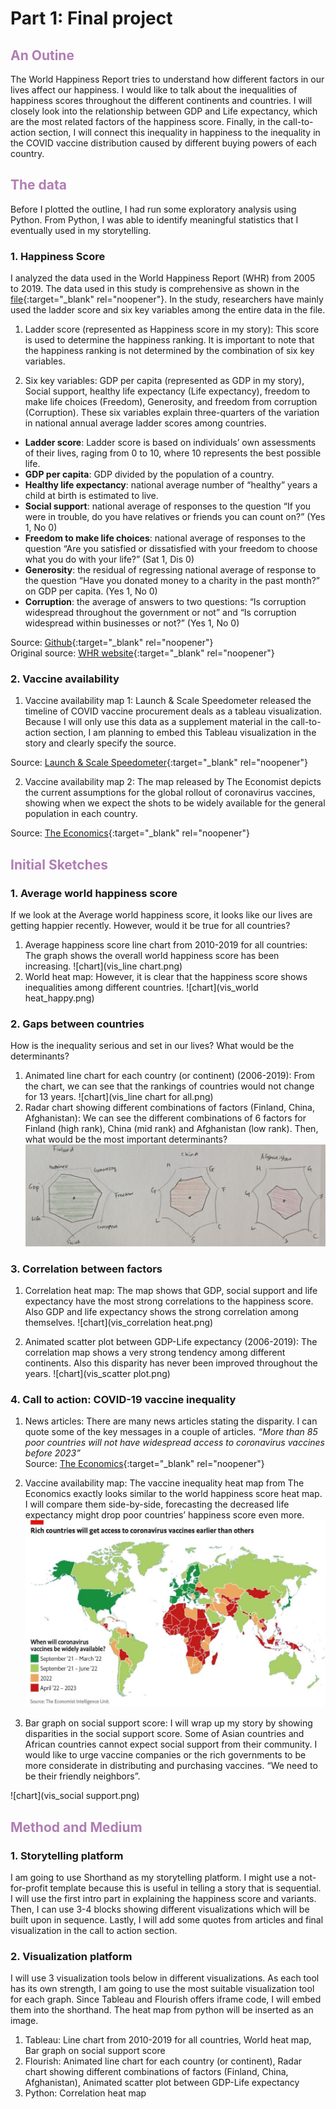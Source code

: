 # Part 1: Final project
## <span style="color:#B07EB4">An Outine</span>
The World Happiness Report tries to understand how different factors in our lives affect our happiness. I would like to talk about the inequalities of happiness scores throughout the different continents and countries. I will closely look into the relationship between GDP and Life expectancy, which are the most related factors of the happiness score. Finally, in the call-to-action section, I will connect this inequality in happiness to the inequality in the COVID vaccine distribution caused by different buying powers of each country. 

## <span style="color:#B07EB4">The data</span>
Before I plotted the outline, I had run some exploratory analysis using Python. From Python, I was able to identify meaningful statistics that I eventually used in my storytelling. 

### 1. Happiness Score

I analyzed the data used in the World Happiness Report (WHR) from 2005 to 2019. The data used in this study is comprehensive as shown in the [file](https://github.com/jessicacha/tswd/blob/main/WHR20data.xls){:target="_blank" rel="noopener"}. In the study, researchers have mainly used the ladder score and six key variables among the entire data in the file. 

1. Ladder score (represented as Happiness score in my story): This score is used to determine the happiness ranking. It is important to note that the happiness ranking is not determined by the combination of six key variables. 

2. Six key variables: GDP per capita (represented as GDP in my story), Social support, healthy life expectancy (Life expectancy), freedom to make life choices (Freedom), Generosity, and freedom from corruption (Corruption). These six variables explain three-quarters of the variation in national annual average ladder scores among countries. 
- **Ladder score**: Ladder score is based on individuals’ own assessments of their lives, raging from 0 to 10, where 10 represents the best possible life.
- **GDP per capita**: GDP divided by the population of a country.
- **Healthy life expectancy**: national average number of “healthy” years a child at birth is estimated to live.
- **Social support**: national average of responses to the question “If you were in trouble, do you have relatives or friends you can count on?” (Yes 1, No 0)
- **Freedom to make life choices**: national average of responses to the question “Are you satisfied or dissatisfied with your freedom to choose what you do with your life?” (Sat 1, Dis 0)
- **Generosity**: the residual of regressing national average of response to the question “Have you donated money to a charity in the past month?” on GDP per capita. (Yes 1, No 0)
- **Corruption**: the average of answers to two questions: “Is corruption widespread throughout the government or not” and “Is corruption widespread within businesses or not?” (Yes 1, No 0)

Source: [Github](https://github.com/jessicacha/tswd/blob/main/WHR20data.xls){:target="_blank" rel="noopener"}<br/>
Original source: [WHR website](https://worldhappiness.report/ed/2020/#read){:target="_blank" rel="noopener"}

### 2. Vaccine availability

1. Vaccine availability map 1: Launch & Scale Speedometer released the timeline of COVID vaccine procurement deals as a tableau visualization. Because I will only use this data as a supplement material in the call-to-action section, I am planning to embed this Tableau visualization in the story and clearly specify the source. 

Source: [Launch & Scale Speedometer](https://launchandscalefaster.org/COVID-19){:target="_blank" rel="noopener"}

2. Vaccine availability map 2: The map released by The Economist depicts the current assumptions for the global rollout of coronavirus vaccines, showing when we expect the shots to be widely available for the general population in each country. 

Source: [The Economics](https://www.eiu.com/n/85-poor-countries-will-not-have-access-to-coronavirus-vaccines/){:target="_blank" rel="noopener"}

## <span style="color:#B07EB4">Initial Sketches</span>

### 1. Average world happiness score
If we look at the Average world happiness score, it looks like our lives are getting happier recently. However, would it be true for all countries?
1. Average happiness score line chart from 2010-2019 for all countries: The graph shows the overall world happiness score has been increasing.
![chart](vis_line chart.png)
2. World heat map: However, it is clear that the happiness score shows inequalities among different countries.
![chart](vis_world heat_happy.png)

### 2. Gaps between countries
How is the inequality serious and set in our lives? What would be the determinants? 
1. Animated line chart for each country (or continent) (2006-2019): From the chart, we can see that the rankings of countries would not change for 13 years. 
![chart](vis_line chart for all.png)
2. Radar chart showing different combinations of factors (Finland, China, Afghanistan): We can see the different combinations of 6 factors for Finland (high rank), China (mid rank) and Afghanistan (low rank). Then, what would be the most important determinants?
![chart](vis_radar.jpg)

### 3. Correlation between factors
1. Correlation heat map: The map shows that GDP, social support and life expectancy have the most strong correlations to the happiness score. Also GDP and life expectancy shows the strong correlation among themselves. 
![chart](vis_correlation heat.png)

2. Animated scatter plot between GDP-Life expectancy (2006-2019): The correlation map shows a very strong tendency among different continents. Also this disparity has never been improved throughout the years. 
![chart](vis_scatter plot.png)

### 4. Call to action: COVID-19 vaccine inequality
1. News articles: There are many news articles stating the disparity. I can quote some of the key messages in a couple of articles. 
*“More than 85 poor countries will not have widespread access to coronavirus vaccines before 2023”*<br/>
Source: [The Economics](https://www.eiu.com/n/85-poor-countries-will-not-have-access-to-coronavirus-vaccines/){:target="_blank" rel="noopener"}
2. Vaccine availability map: The vaccine inequality heat map from The Economics exactly looks similar to the world happiness score heat map. I will compare them side-by-side, forecasting the decreased life expectancy might drop poor countries’ happiness score even more.
![chart](vis_vaccine2.jpg)

3. Bar graph on social support score: I will wrap up my story by showing disparities in the social support score. Some of Asian countries and African countries cannot expect social support from their community. I would like to urge vaccine companies or the rich governments to be more considerate in distributing and purchasing vaccines. “We need to be their friendly neighbors”.

![chart](vis_social support.png)

## <span style="color:#B07EB4">Method and Medium</span>

### 1. Storytelling platform
I am going to use Shorthand as my storytelling platform. I might use a not-for-profit template because this is useful in telling a story that is sequential. I will use the first intro part in explaining the happiness score and variants. Then, I can use 3-4 blocks showing different visualizations which will be built upon in sequence. Lastly, I will add some quotes from articles and final visualization in the call to action section. 

### 2. Visualization platform
I will use 3 visualization tools below in different visualizations. As each tool has its own strength, I am going to use the most suitable visualization tool for each graph. Since Tableau and Flourish offers iframe code, I will embed them into the shorthand. The heat map from python will be inserted as an image. 

1. Tableau: Line chart from 2010-2019 for all countries, World heat map, Bar graph on social support score
2. Flourish: Animated line chart for each country (or continent), Radar chart showing different combinations of factors (Finland, China, Afghanistan), Animated scatter plot between GDP-Life expectancy
3. Python: Correlation heat map
